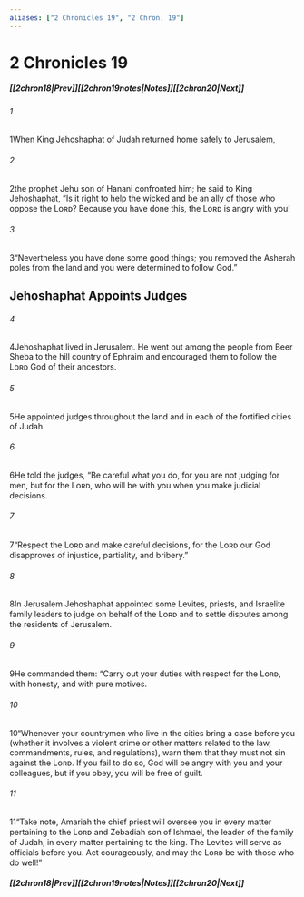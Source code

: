 ```yaml
---
aliases: ["2 Chronicles 19", "2 Chron. 19"]
---
```

# 2 Chronicles 19
##### <span class=arrow-left></span>[[2chron18|Prev]]<span class=navigation-separator></span>[[2chron19notes|Notes]]<span class=navigation-separator></span>[[2chron20|Next]]<span class=arrow-right></span>
###### 1
<span class=verse-first>1</span>When King Jehoshaphat of Judah returned home safely to Jerusalem,
###### 2
<span class=verse-body>2</span>the prophet Jehu son of Hanani confronted him; he said to King Jehoshaphat, “Is it right to help the wicked and be an ally of those who oppose the Lᴏʀᴅ? Because you have done this, the Lᴏʀᴅ is angry with you!
###### 3
<span class=verse-body>3</span>“Nevertheless you have done some good things; you removed the Asherah poles from the land and you were determined to follow God.”
## Jehoshaphat Appoints Judges
###### 4
<span class=verse-first>4</span>Jehoshaphat lived in Jerusalem. He went out among the people from Beer Sheba to the hill country of Ephraim and encouraged them to follow the Lᴏʀᴅ God of their ancestors.
###### 5
<span class=verse-body>5</span>He appointed judges throughout the land and in each of the fortified cities of Judah.
###### 6
<span class=verse-body>6</span>He told the judges, “Be careful what you do, for you are not judging for men, but for the Lᴏʀᴅ, who will be with you when you make judicial decisions.
###### 7
<span class=verse-body>7</span>“Respect the Lᴏʀᴅ and make careful decisions, for the Lᴏʀᴅ our God disapproves of injustice, partiality, and bribery.”
<div class=paragraph-break></div>

###### 8
<span class=verse-first>8</span>In Jerusalem Jehoshaphat appointed some Levites, priests, and Israelite family leaders to judge on behalf of the Lᴏʀᴅ and to settle disputes among the residents of Jerusalem.
###### 9
<span class=verse-body>9</span>He commanded them: “Carry out your duties with respect for the Lᴏʀᴅ, with honesty, and with pure motives.
###### 10
<span class=verse-body>10</span>“Whenever your countrymen who live in the cities bring a case before you (whether it involves a violent crime or other matters related to the law, commandments, rules, and regulations), warn them that they must not sin against the Lᴏʀᴅ. If you fail to do so, God will be angry with you and your colleagues, but if you obey, you will be free of guilt.
###### 11
<span class=verse-body>11</span>“Take note, Amariah the chief priest will oversee you in every matter pertaining to the Lᴏʀᴅ and Zebadiah son of Ishmael, the leader of the family of Judah, in every matter pertaining to the king. The Levites will serve as officials before you. Act courageously, and may the Lᴏʀᴅ be with those who do well!”
##### <span class=arrow-left></span>[[2chron18|Prev]]<span class=navigation-separator></span>[[2chron19notes|Notes]]<span class=navigation-separator></span>[[2chron20|Next]]<span class=arrow-right></span>